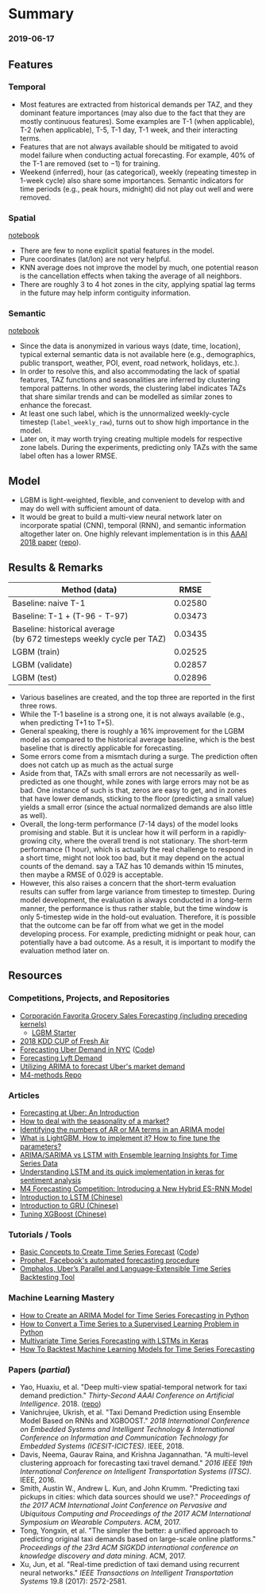 # Summary

### 2019-06-17

## Features

### Temporal

- Most features are extracted from historical demands per TAZ, and they dominant feature importances (may also due to the fact that they are mostly continuous features). Some examples are T-1 (when applicable), T-2 (when applicable), T-5, T-1 day, T-1 week, and their interacting terms.
- Features that are not always available should be mitigated to avoid model failure when conducting actual forecasting. For example, 40% of the T-1 are removed (set to $-1$) for training.
- Weekend (inferred), hour (as categorical), weekly (repeating timestep in 1-week cycle) also share some importances. Semantic indicators for time periods (e.g., peak hours, midnight) did not play out well and were removed.

### Spatial

[notebook](./explore_spatial_lag.ipynb)

- There are few to none explicit spatial features in the model.
- Pure coordinates (lat/lon) are not very helpful.
- KNN average does not improve the model by much, one potential reason is the cancellation effects when taking the average of all neighbors.
- There are roughly 3 to 4 hot zones in the city, applying spatial lag terms in the future may help inform contiguity information.

### Semantic

[notebook](./explore_function_segmentation.ipynb)

- Since the data is anonymized in various ways (date, time, location), typical external semantic data is not available here (e.g., demographics, public transport, weather, POI, event, road network, holidays, etc.).
- In order to resolve this, and also accommodating the lack of spatial features, TAZ functions and seasonalities are inferred by clustering temporal patterns. In other words, the clustering label indicates TAZs that share similar trends and can be modelled as similar zones to enhance the forecast.
- At least one such label, which is the unnormalized weekly-cycle timestep (`label_weekly_raw`), turns out to show high importance in the model.
- Later on, it may worth trying creating multiple models for respective zone labels. During the experiments, predicting only TAZs with the same label often has a lower RMSE.

## Model

- LGBM is light-weighted, flexible, and convenient to develop with and may do well with sufficient amount of data.
- It would be great to build a multi-view neural network later on incorporate spatial (CNN), temporal (RNN), and semantic information altogether later on. One highly relevant implementation is in this [AAAI 2018 paper](https://arxiv.org/abs/1802.08714) ([repo](https://github.com/huaxiuyao/DMVST-Net)).

## Results & Remarks

| Method (data)                                                | RMSE    |
| ------------------------------------------------------------ | ------- |
| Baseline: naive T-1                                          | 0.02580 |
| Baseline: T-1 + (T-96 - T-97)                                | 0.03473 |
| Baseline: historical average<br/>(by 672 timesteps weekly cycle per TAZ) | 0.03435 |
| LGBM (train)                                                 | 0.02525 |
| LGBM (validate)                                              | 0.02857 |
| LGBM (test)                                                  | 0.02896 |

- Various baselines are created, and the top three are reported in the first three rows.
- While the T-1 baseline is a strong one, it is not always available (e.g., when predicting T+1 to T+5).
- General speaking, there is roughly a 16% improvement for the LGBM model as compared to the historical average baseline, which is the best baseline that is directly applicable for forecasting.
- Some errors come from a mismtach during a surge. The prediction often does not catch up as much as the actual surge
- Aside from that, TAZs with small errors are not necessarily as well-predicted as one thought, while zones with large errors may not be as bad. One instance of such is that, zeros are easy to get, and in zones that have lower demands, sticking to the floor (predicting a small value) yields a small error (since the actual normalized demands are also little as well).
- Overall, the long-term performance (7-14 days) of the model looks promising and stable. But it is unclear how it will perform in a rapidly-growing city, where the overall trend is not stationary. The short-term performance (1 hour), which is actually the real challenge to respond in a short time, might not look too bad, but it may depend on the actual counts of the demand. say a TAZ has 10 demands within 15 minutes, then maybe a RMSE of 0.029 is acceptable.
- However, this also raises a concern that the short-term evaluation results can suffer from large variance from timestep to timestep. During model development, the evaluation is always conducted in a long-term manner, the performance is thus rather stable, but the time window is only 5-timestep wide in the hold-out evaluation. Therefore, it is possible that the outcome can be far off from what we get in the model developing process. For example, predicting midnight or peak hour, can potentially have a bad outcome. As a result, it is important to modify the evaluation method later on.

## Resources

### Competitions, Projects, and Repositories

- [Corporación Favorita Grocery Sales Forecasting (including preceding kernels)](https://www.kaggle.com/c/favorita-grocery-sales-forecasting/discussion/47582)
  - [LGBM Starter](https://www.kaggle.com/ceshine/lgbm-starter)
- [2018 KDD CUP of Fresh Air](https://biendata.com/competition/kdd_2018/)
- [Forecasting Uber Demand in NYC](https://medium.com/@Vishwacorp/timeseries-forecasting-uber-demand-in-nyc-54dcfcdfd1f9) ([Code](https://github.com/Vishwacorp/nyc_uber_forecasting))
- [Forecasting Lyft Demand](https://stevhliu.github.io/forecasting-lyft-demand/)
- [Utilizing ARIMA to forecast Uber's market demand](https://www.kaggle.com/kruthik93/utilizing-arima-to-forecast-uber-s-market-demand)
- [M4-methods Repo](https://github.com/M4Competition/M4-methods)

### Articles

- [Forecasting at Uber: An Introduction](https://eng.uber.com/forecasting-introduction/)
- [How to deal with the seasonality of a market?](https://eng.lyft.com/how-to-deal-with-the-seasonality-of-a-market-584cc94d6b75)
- [Identifying the numbers of AR or MA terms in an ARIMA model](http://people.duke.edu/~rnau/411arim3.htm)
- [What is LightGBM, How to implement it? How to fine tune the parameters?](https://medium.com/@pushkarmandot/https-medium-com-pushkarmandot-what-is-lightgbm-how-to-implement-it-how-to-fine-tune-the-parameters-60347819b7fc)
- [ARIMA/SARIMA vs LSTM with Ensemble learning Insights for Time Series Data](https://towardsdatascience.com/arima-sarima-vs-lstm-with-ensemble-learning-insights-for-time-series-data-509a5d87f20a)
- [Understanding LSTM and its quick implementation in keras for sentiment analysis](https://towardsdatascience.com/understanding-lstm-and-its-quick-implementation-in-keras-for-sentiment-analysis-af410fd85b47)
- [M4 Forecasting Competition: Introducing a New Hybrid ES-RNN Model](https://eng.uber.com/m4-forecasting-competition/)
- [Introduction to LSTM (Chinese)](https://zhuanlan.zhihu.com/p/32085405)
- [Introduction to GRU (Chinese)](https://zhuanlan.zhihu.com/p/32481747)
- [Tuning XGBoost (Chinese)](https://wuhuhu800.github.io/2018/02/28/XGboost_param_share/)

### Tutorials / Tools

- [Basic Concepts to Create Time Series Forecast](https://towardsdatascience.com/basic-principles-to-create-a-time-series-forecast-6ae002d177a4) ([Code](https://nbviewer.jupyter.org/github/leandrovrabelo/tsmodels/blob/master/notebooks/english/Basic%20Principles%20for%20Time%20Series%20Forecasting.ipynb))
- [Prophet, Facebook's automated forecasting procedure](https://facebook.github.io/prophet/)
- [Omphalos, Uber’s Parallel and Language-Extensible Time Series Backtesting Tool](https://eng.uber.com/omphalos/)

### Machine Learning Mastery

- [How to Create an ARIMA Model for Time Series Forecasting in Python](https://machinelearningmastery.com/arima-for-time-series-forecasting-with-python/)
- [How to Convert a Time Series to a Supervised Learning Problem in Python](https://machinelearningmastery.com/convert-time-series-supervised-learning-problem-python/)
- [Multivariate Time Series Forecasting with LSTMs in Keras](https://machinelearningmastery.com/multivariate-time-series-forecasting-lstms-keras/)
- [How To Backtest Machine Learning Models for Time Series Forecasting](https://machinelearningmastery.com/backtest-machine-learning-models-time-series-forecasting/)

### Papers (*partial*)

- Yao, Huaxiu, et al. "Deep multi-view spatial-temporal network for taxi demand prediction." *Thirty-Second AAAI Conference on Artificial Intelligence*. 2018. ([repo](https://github.com/huaxiuyao/DMVST-Net))
- Vanichrujee, Ukrish, et al. "Taxi Demand Prediction using Ensemble Model Based on RNNs and XGBOOST." *2018 International Conference on Embedded Systems and Intelligent Technology & International Conference on Information and Communication Technology for Embedded Systems (ICESIT-ICICTES)*. IEEE, 2018.
- Davis, Neema, Gaurav Raina, and Krishna Jagannathan. "A multi-level clustering approach for forecasting taxi travel demand." *2016 IEEE 19th International Conference on Intelligent Transportation Systems (ITSC)*. IEEE, 2016.
- Smith, Austin W., Andrew L. Kun, and John Krumm. "Predicting taxi pickups in cities: which data sources should we use?." *Proceedings of the 2017 ACM International Joint Conference on Pervasive and Ubiquitous Computing and Proceedings of the 2017 ACM International Symposium on Wearable Computers*. ACM, 2017.
- Tong, Yongxin, et al. "The simpler the better: a unified approach to predicting original taxi demands based on large-scale online platforms." *Proceedings of the 23rd ACM SIGKDD international conference on knowledge discovery and data mining*. ACM, 2017.
- Xu, Jun, et al. "Real-time prediction of taxi demand using recurrent neural networks." *IEEE Transactions on Intelligent Transportation Systems* 19.8 (2017): 2572-2581.